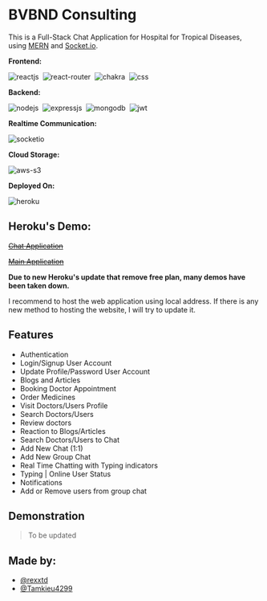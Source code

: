 # BVBND Consulting

This is a Full-Stack Chat Application for Hospital for Tropical Diseases, using [MERN](https://www.mongodb.com/resources/languages/mern-stack-tutorial#:~:text=The%20MERN%20stack%20is%20a,presentation%20layer%2C%20Express%20and%20Node.) and [Socket.io](https://socket.io/docs/v4/).

**Frontend:**

![reactjs](https://img.shields.io/badge/React-20232A?style=for-the-badge&logo=react&logoColor=61DAFB)&nbsp;
![react-router](https://img.shields.io/badge/React_Router-CA4245?style=for-the-badge&logo=react-router&logoColor=white)&nbsp;
![chakra](https://img.shields.io/badge/Chakra--UI-319795?style=for-the-badge&logo=chakra-ui&logoColor=white)&nbsp;
![css](https://img.shields.io/badge/CSS3-1572B6?style=for-the-badge&logo=css3&logoColor=white)&nbsp;

**Backend:**

![nodejs](https://img.shields.io/badge/Node.js-43853D?style=for-the-badge&logo=node.js&logoColor=white)&nbsp;
![expressjs](https://img.shields.io/badge/Express.js-000000?style=for-the-badge&logo=express&logoColor=white)&nbsp;
![mongodb](https://img.shields.io/badge/MongoDB-4EA94B?style=for-the-badge&logo=mongodb&logoColor=white)&nbsp;
![jwt](	https://img.shields.io/badge/JWT-000000?style=for-the-badge&logo=JSON%20web%20tokens&logoColor=white)&nbsp;

**Realtime Communication:**

![socketio](https://img.shields.io/badge/Socket.io-010101?&style=for-the-badge&logo=Socket.io&logoColor=white)

**Cloud Storage:**

![aws-s3](https://img.shields.io/badge/Amazon_AWS-FF9900?style=for-the-badge&logo=amazonaws&logoColor=white)

**Deployed On:**

![heroku](https://img.shields.io/badge/Heroku-430098?style=for-the-badge&logo=heroku&logoColor=white)

## Heroku's Demo: 
~~[Chat Application](https://bvbnd-messenger.herokuapp.com/)~~

~~[Main Application](https://bvbnd.herokuapp.com/)~~

<b>Due to new Heroku's update that remove free plan, many demos have been taken down.</b>

I recommend to host the web application using local address. If there is any new method to hosting the website, I will try to update it. 

## Features

- Authentication
- Login/Signup User Account
- Update Profile/Password User Account
- Blogs and Articles
- Booking Doctor Appointment
- Order Medicines
- Visit Doctors/Users Profile
- Search Doctors/Users
- Review doctors
- Reaction to Blogs/Articles
- Search Doctors/Users to Chat
- Add New Chat (1:1)
- Add New Group Chat
- Real Time Chatting with Typing indicators
- Typing | Online User Status
- Notifications
- Add or Remove users from group chat

## Demonstration
>To be updated

## Made by:
- [@rexxtd](https://github.com/rexxtd)
- [@Tamkieu4299](https://github.com/Tamkieu4299)